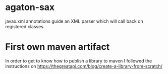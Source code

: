 # agaton-sax
javax.xml annotations guide an XML parser which will call back on registered classes.

# First own maven artifact
In order to get to know how to publish a library to maven I followed the instructions on
https://thegreatapi.com/blog/create-a-library-from-scratch/